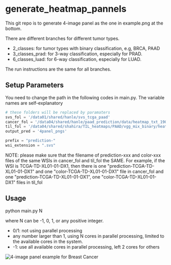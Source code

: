 # generate_heatmap_pannels

This git repo is to generate 4-image panel as the one in example.png at the bottom.

There are different branches for different tumor types.

- 2_classes: for tumor types with binary classification, e.g, BRCA, PAAD
- 3_classes_prad: for 3-way classification, especially for PRAD.
- 6_classes_luad: for 6-way classification, especially for LUAD.

The run instructions are the same for all branches.

## Setup Parameters
You need to change the path in the following codes in main.py. The variable names are self-explanatory 

```python
# these folders will be replaced by paramaters
svs_fol = '/data01/shared/hanle/svs_tcga_paad'
cancer_fol = '/data04/shared/hanle/paad_prediction/data/heatmap_txt_190_tcga'
til_fol = '/data04/shared/shahira/TIL_heatmaps/PAAD/vgg_mix_binary/heatmap_txt'
output_pred = '4panel_pngs'

prefix = "prediction-"
wsi_extension = ".svs"
```
NOTE: please make sure that the filename of prediction-xxx and color-xxx files of the same WSIs in cancer_fol and til_fol the SAME.
For example, if the WSI is TCGA-TD-XL01-01-DX1, then there is one "prediction-TCGA-TD-XL01-01-DX1" and one "color-TCGA-TD-XL01-01-DX1" file in cancer_fol and one "prediction-TCGA-TD-XL01-01-DX1", one "color-TCGA-TD-XL01-01-DX1" files in til_fol


## Usage
python main.py N

where N can be -1, 0, 1, or any positive integer.
- 0/1: not using parallel processing
- any number larger than 1, using N cores in parallel processing, limited to the available cores in the system.
- -1: use all available cores in parallel processing, left 2 cores for others


![4-image panel example for Breast Cancer](https://github.com/hansbu/generate_heatmap_pannels/blob/master/example.png)

